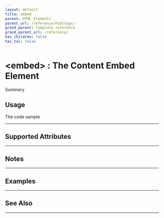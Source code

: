 ```yaml
---
layout: default
title: embed
parent: HTML Elements
parent_url: /reference/htmltags/
grand_parent: Template reference
grand_parent_url: /reference/
has_children: false
has_toc: false
---
```


# &lt;embed&gt; : The Content Embed Element

Summary

## Usage

 The code sample

---

## Supported Attributes


---

## Notes


---

## Examples


---


## See Also


---

